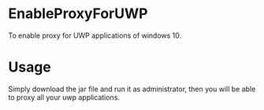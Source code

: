 # EnableProxyForUWP
To enable proxy for UWP applications of windows 10.

# Usage
Simply download the jar file and run it as administrator, then you will be able to proxy all your uwp applications.
